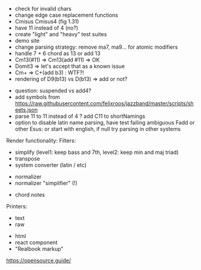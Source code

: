 + check for invalid chars
+ change edge case replacement functions
+ Cmisus Cmisus4 (fig 1.31)
+ have 11 instead of 4 (no?)
+ create "light" and "heavy" test suites
+ demo site
+ change parsing strategy: remove ma7, ma9... for atomic modifiers
+ handle 7 + 6 chord as 13 or add 13
+ Cm13(#11) =>  Cm13(add #11) => OK
+ Domit3 => let's accept that as a known issue
+ Cm+ => C+(add b3) : WTF?!
+ rendering of D9(b13) vs D(b13) => add or not?

- question: suspended vs add4?
- add symbols from https://raw.githubusercontent.com/felixroos/jazzband/master/scripts/sheets.json
- parse 11 to 11 instead of 4 ? add C11 to shortNamings
- option to disable latin name parsing, have test failing ambiguous Fadd or other Esus: or start with english, if null try parsing in other systems

Render functionality:
Filters:
- simplify (level1: keep bass and 7th, level2: keep min and maj triad)
- transpose
- system converter (latin / etc)
+ normalizer 
+ normalizer "simplifier" (!)
- chord notes

Printers:
+ text
+ raw
- html
- react component
- "Realbook markup"



https://opensource.guide/
